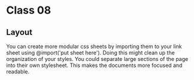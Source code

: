 # Class 08

## Layout

You can create more modular css sheets by importing them to your link sheet using @import('put sheet here'). Doing this might clean up the organization of your styles. You could separate large sections of the page into their own stylesheet. This makes the documents more focused and readable.